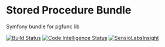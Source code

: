 # Stored Procedure Bundle

Symfony bundle for pgfunc lib

[![Build Status](https://scrutinizer-ci.com/g/Doctrs/StoredProcedureBundle/badges/build.png?b=master)](https://scrutinizer-ci.com/g/Doctrs/StoredProcedureBundle/build-status/master)
[![Code Intelligence Status](https://scrutinizer-ci.com/g/Doctrs/StoredProcedureBundle/badges/code-intelligence.svg?b=master)](https://scrutinizer-ci.com/code-intelligence)
[![SensioLabsInsight](https://insight.sensiolabs.com/projects/2461d171-1aae-4aac-8887-9c68b358bce7/mini.png)](https://insight.sensiolabs.com/projects/2461d171-1aae-4aac-8887-9c68b358bce7)
